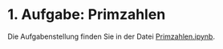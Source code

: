 # 1. Aufgabe: Primzahlen #
Die Aufgabenstellung finden Sie in der Datei [Primzahlen.ipynb](Primzahlen.ipynb).
